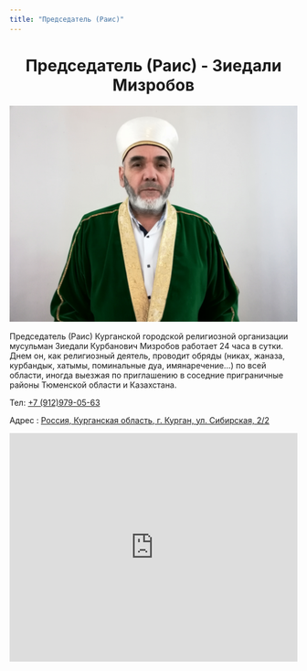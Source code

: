 ```yaml
---
title: "Председатель (Раис)"
---
```


# <center>Председатель (Раис) - Зиедали Мизробов</center>

![Зиедали Мизробов](./chairman/ziedali_mizrobov.jpg)

Председатель (Раис) Курганской городской религиозной организации мусульман
Зиедали Курбанович Мизробов работает 24 часа в сутки. Днем он, как
религиозный деятель, проводит обряды (никах, жаназа, курбандык, хатымы,
поминальные дуа, имянаречение…) по всей области, иногда выезжая по
приглашению в соседние приграничные районы Тюменской области и Казахстана.

Тел: [+7 (912)979-05-63](tel:+79129790563)

Адрес : [Россия, Курганская область, г. Курган, ул. Сибирская, 2/2](https://yandex.ru/maps/-/CKA4aD1q)

<iframe
  src="https://yandex.ru/map-widget/v1/-/CKA4aD1q"
  width="100%"
  height="400"
  frameborder="0"
  allowfullscreen="true"
></iframe>
